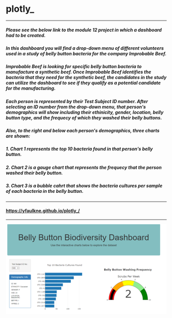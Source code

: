 # plotly_
---
##### Please see the below link to the module 12 project in which a dashboard had to be created.
##### In this dashboard you will find a drop-down menu of different volunteers used in a study of belly button bacteria for the company Improbable Beef.
##### Improbable Beef is looking for specific belly button bacteria to manufacture a synthetic beef. Once Improbable Beef identifies the bacteria that they need for the synthetic beef, the candidates in the study can utilize the dashboard to see if they qualify as a potential candidate for the manufacturing.
##### Each person is represented by their Test Subject ID number. After selecting an ID number from the drop-down menu, that person's demographics will show including their ethinicity, gender, location, belly button type, and the frequecy of which they washed their belly buttons.
##### Also, to the right and below each person's demographics, three charts are shown:
#####  1. Chart 1 represents the top 10 bacteria found in that person's belly button.
#####  2. Chart 2 is a gauge chart that represents the frequecy that the person washed their belly button.
#####  3. Chart 3 is a bubble cahrt that shows the bacteria cultures per sample of each bacteria in the belly button.
---
#### https://yfaulkne.github.io/plotly_/
---
![](https://github.com/yfaulkne/plotly_/blob/main/static/images/homepage.png)
